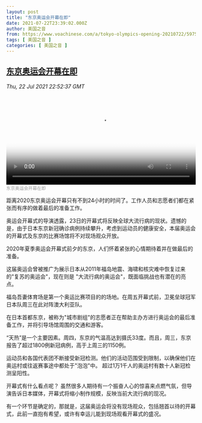 ```yaml
---
layout: post
title: "东京奥运会开幕在即"
date: 2021-07-22T23:39:02.000Z
author: 美国之音
from: https://www.voachinese.com/a/tokyo-olympics-opening-20210722/5975806.html
tags: [ 美国之音 ]
categories: [ 美国之音 ]
---
```

<!--1626997142000-->
[东京奥运会开幕在即](https://www.voachinese.com/a/tokyo-olympics-opening-20210722/5975806.html)
------

<div>
<div><i>Thu, 22 Jul 2021 22:52:37 GMT</i></div><video poster="https://images.weserv.nl?url=gdb.voanews.com/b8a43be9-9523-49a8-a554-8f323b9daa84_tv_r1_s_w900.jpg" src="https://av.voanews.com/Videoroot/Pangeavideo/2021/07/b/b8/b8a43be9-9523-49a8-a554-8f323b9daa84_240p.mp4" style="width:100%" controls></video><div><small style="color: #999;">东京奥运会开幕在即</small></div><p>距离2020东京奥运会开幕只有不到24小时的时间了。工作人员和志愿者们都在紧张而有序的做着最后的准备工作。</p><p>奥运会开幕式的导演透露，23日的开幕式将反映全球大流行病的现状。遗憾的是，由于日本东京新冠确诊病例持续攀升，考虑到运动员的健康安全，本届奥运会的开幕式及东京的比赛场馆将不对现场观众开放。</p><p>2020年夏季奥运会开幕式前夕的东京，人们怀着紧张的心情期待着并在做最后的准备。</p><p>这届奥运会曾被推广为展示日本从2011年福岛地震、海啸和核灾难中恢复过来 的"复苏的奥运会"，现在则是 "大流行病的奥运会"，既面临挑战也有潜在的亮点。</p><p>福岛吾妻体育场是第一个奥运比赛项目的的场地。在周五开幕式前，卫冕垒球冠军日本队周三在此对阵澳大利亚队。</p><p>在日本首都东京，被称为"城市剧组"的志愿者正在帮助主办方进行奥运会的最后准备工作，并将引导场馆周围的交通和游客。</p><p>“天热”是一个主要因素。周四，东京的气温高达到摄氏33度。而且，周三，东京报告了超过1800例新冠病例，高于上周三的1150例。</p><p>运动员和各国代表团不断接受新冠检测。他们的活动范围受到限制，以确保他们在奥运村或往返赛事途中都处于"泡泡"中。 超过1万1千人的奥运村有数十人新冠检测呈阳性。</p><p>开幕式有什么看点呢？ 虽然很多人期待有一个振奋人心的惊喜来点燃气氛，但导演告诉日本媒体，开幕式将缩小制作规模，反映当前大流行病的现况。</p><p>有一个环节是确定的，那就是，这届奥运会将没有现场观众，包括翘首以待的开幕式，此前一直抱有希望，或许有幸运儿能到现场观看开幕式的盛况。</p>
</div>
